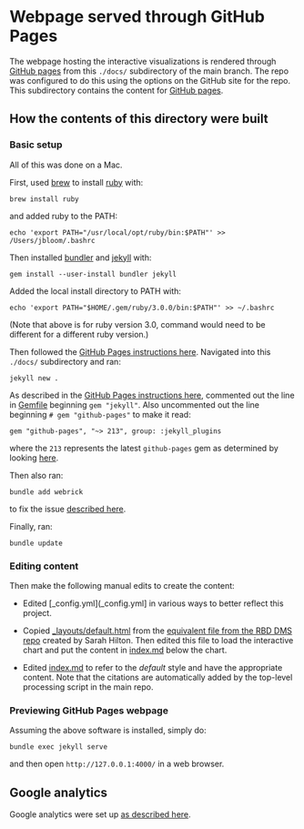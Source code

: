 # Webpage served through GitHub Pages

The webpage hosting the interactive visualizations is rendered through [GitHub pages](https://pages.github.com/) from this `./docs/` subdirectory of the main branch.
The repo was configured to do this using the options on the GitHub site for the repo.
This subdirectory contains the content for [GitHub pages](https://pages.github.com/).

## How the contents of this directory were built

### Basic setup

All of this was done on a Mac.

First, used [brew](https://brew.sh/) to install [ruby](https://www.ruby-lang.org/en/) with:

    brew install ruby

and added ruby to the PATH:

    echo 'export PATH="/usr/local/opt/ruby/bin:$PATH"' >> /Users/jbloom/.bashrc

Then installed [bundler](https://bundler.io/) and [jekyll](https://jekyllrb.com/) with:

    gem install --user-install bundler jekyll

Added the local install directory to PATH with:

    echo 'export PATH="$HOME/.gem/ruby/3.0.0/bin:$PATH"' >> ~/.bashrc

(Note that above is for ruby version 3.0, command would need to be different for a different ruby version.)

Then followed the [GitHub Pages instructions here](https://docs.github.com/en/github/working-with-github-pages/creating-a-github-pages-site-with-jekyll).
Navigated into this `./docs/` subdirectory and ran:

    jekyll new .

As described in the [GitHub Pages instructions here](https://docs.github.com/en/github/working-with-github-pages/creating-a-github-pages-site-with-jekyll), commented out the line in [Gemfile](Gemfile) beginning `gem "jekyll"`.
Also uncommented out the line beginning `# gem "github-pages"` to make it read:

    gem "github-pages", "~> 213", group: :jekyll_plugins

where the `213` represents the latest `github-pages` gem as determined by looking [here](https://pages.github.com/versions/).

Then also ran: 

    bundle add webrick

to fix the issue [described here](https://github.com/jekyll/jekyll/issues/8523).

Finally, ran:

    bundle update

### Editing content
Then make the following manual edits to create the content:

 - Edited [_config.yml](_config.yml] in various ways to better reflect this project.

 - Copied [_layouts/default.html](__layouts/default.html) from the [equivalent file from the RBD DMS repo](https://github.com/jbloomlab/SARS-CoV-2-RBD_DMS/blob/master/docs/_layouts/default.html) created by Sarah Hilton. Then edited this file to load the interactive chart and put the content in [index.md](index.md) below the chart.

 - Edited [index.md](index.md) to refer to the *default* style and have the appropriate content. Note that the citations are automatically added by the top-level processing script in the main repo.

### Previewing GitHub Pages webpage
Assuming the above software is installed, simply do:

    bundle exec jekyll serve

and then open `http://127.0.0.1:4000/` in a web browser.

## Google analytics
Google analytics were set up [as described here](https://desiredpersona.com/google-analytics-jekyll/).
